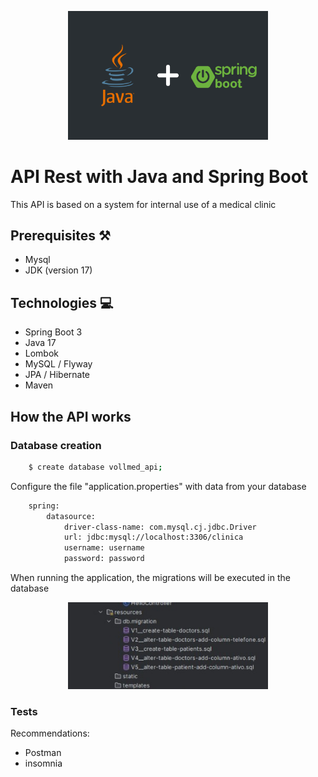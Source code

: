 <p align="center">
  <a href="https://spring.io/projects/spring-boot" target="blank"><img src="/assets/springboot.png" width="320" alt="Spring boot Logo" /></a>
</p>

# API Rest with Java and Spring Boot
<p>This API is based on a system for internal use of a medical clinic</p>

## Prerequisites ⚒️
<ul>
    <li>Mysql</li>
    <li>JDK (version 17)</li>
</ul>

## Technologies 💻
<ul>
    <li>Spring Boot 3</li>
    <li>Java 17</li>
    <li>Lombok </li>
    <li>MySQL / Flyway</li>
    <li>JPA / Hibernate</li>
    <li>Maven</li>
</ul>

## How the API works
### Database creation
```bash
    $ create database vollmed_api;
```
<p>Configure the file "application.properties" with data from your database </p>

```bash
    spring:
        datasource:
            driver-class-name: com.mysql.cj.jdbc.Driver
            url: jdbc:mysql://localhost:3306/clinica
            username: username
            password: password
```  
<p>When running the application, the migrations will be executed in the database</p>
<p align="center">
  <a href="https://spring.io/projects/spring-boot" target="blank"><img src="/assets/migrations.jpeg" width="320" alt="Spring boot Logo" /></a>
</p>


### Tests

<p>Recommendations:</p>
<ul>
    <li>Postman</li>
    <li>insomnia</li>
</ul>
